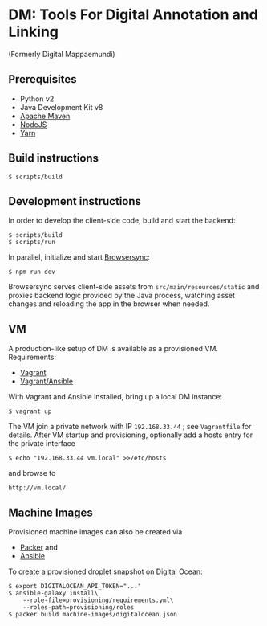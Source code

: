 DM: Tools For Digital Annotation and Linking
============================================
(Formerly Digital Mappaemundi)

Prerequisites
-------------

* Python v2
* Java Development Kit v8
* [Apache Maven](http://maven.apache.org/)
* [NodeJS](https://nodejs.org/)
* [Yarn](https://yarnpkg.com/)

Build instructions
------------------

    $ scripts/build

Development instructions
------------------------

In order to develop the client-side code, build and start the backend:

    $ scripts/build
    $ scripts/run

In parallel, initialize and start [Browsersync](https://www.browsersync.io/):

    $ npm run dev

Browsersync serves client-side assets from `src/main/resources/static` and
proxies backend logic provided by the Java process, watching asset changes
and reloading the app in the browser when needed.

VM
--

A production-like setup of DM is available as a provisioned VM. Requirements:

* [Vagrant](https://www.vagrantup.com/)
* [Vagrant/Ansible](https://www.vagrantup.com/docs/provisioning/ansible.html)

With Vagrant and Ansible installed, bring up a local DM instance:

    $ vagrant up

The VM join a private network with IP `192.168.33.44` ; see
`Vagrantfile` for details. After VM startup and provisioning,
optionally add a hosts entry for the private interface

    $ echo "192.168.33.44 vm.local" >>/etc/hosts

and browse to

    http://vm.local/

Machine Images
--------------

Provisioned machine images can also be created via

* [Packer](https://www.packer.io/) and
* [Ansible](https://www.packer.io/docs/provisioners/ansible.html)

To create a provisioned droplet snapshot on Digital Ocean:

    $ export DIGITALOCEAN_API_TOKEN="..."
    $ ansible-galaxy install\
        --role-file=provisioning/requirements.yml\
        --roles-path=provisioning/roles
    $ packer build machine-images/digitalocean.json
